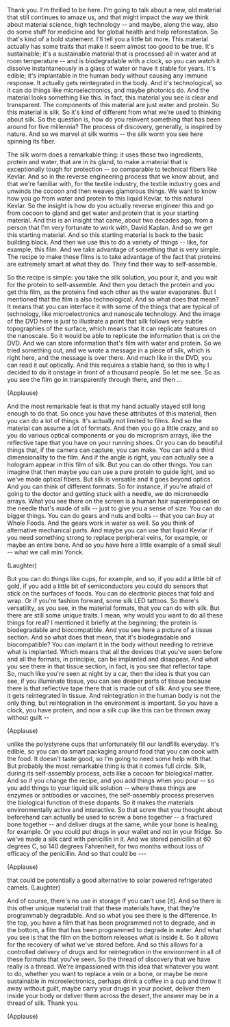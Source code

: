 
Thank you.
I&#39;m thrilled to be here.
I&#39;m going to talk about a new, old material
that still continues to amaze us,
and that might impact the way we think
about material science, high technology --
and maybe, along the way,
also do some stuff for medicine and for global health and help reforestation.
So that&#39;s kind of a bold statement.
I&#39;ll tell you a little bit more.
This material actually has some traits that make it seem almost too good to be true.
It&#39;s sustainable; it&#39;s a sustainable material
that is processed all in water and at room temperature --
and is biodegradable with a clock,
so you can watch it dissolve instantaneously in a glass of water
or have it stable for years.
It&#39;s edible; it&#39;s implantable in the human body
without causing any immune response.
It actually gets reintegrated in the body.
And it&#39;s technological,
so it can do things like microelectronics,
and maybe photonics do.
And the material
looks something like this.
In fact, this material you see is clear and transparent.
The components of this material are just water and protein.
So this material is silk.
So it&#39;s kind of different
from what we&#39;re used to thinking about silk.
So the question is, how do you reinvent something
that has been around for five millennia?
The process of discovery, generally, is inspired by nature.
And so we marvel at silk worms --
the silk worm you see here spinning its fiber.

The silk worm does a remarkable thing:
it uses these two ingredients, protein and water,
that are in its gland,
to make a material that is exceptionally tough for protection --
so comparable to technical fibers
like Kevlar.
And so in the reverse engineering process
that we know about,
and that we&#39;re familiar with,
for the textile industry,
the textile industry goes and unwinds the cocoon
and then weaves glamorous things.
We want to know how you go from water and protein
to this liquid Kevlar, to this natural Kevlar.
So the insight
is how do you actually reverse engineer this
and go from cocoon to gland
and get water and protein that is your starting material.
And this is an insight
that came, about two decades ago,
from a person that I&#39;m very fortunate to work with,
David Kaplan.
And so we get this starting material.
And so this starting material is back to the basic building block.
And then we use this to do a variety of things --
like, for example, this film.
And we take advantage of something that is very simple.
The recipe to make those films
is to take advantage of the fact
that proteins are extremely smart at what they do.
They find their way to self-assemble.

So the recipe is simple: you take the silk solution, you pour it,
and you wait for the protein to self-assemble.
And then you detach the protein and you get this film,
as the proteins find each other as the water evaporates.
But I mentioned that the film is also technological.
And so what does that mean?
It means that you can interface it
with some of the things that are typical of technology,
like microelectronics and nanoscale technology.
And the image of the DVD here
is just to illustrate a point
that silk follows very subtle topographies of the surface,
which means that it can replicate features on the nanoscale.
So it would be able to replicate the information
that is on the DVD.
And we can store information that&#39;s film with water and protein.
So we tried something out, and we wrote a message in a piece of silk,
which is right here, and the message is over there.
And much like in the DVD, you can read it out optically.
And this requires a stable hand,
so this is why I decided to do it onstage in front of a thousand people.
So let me see.
So as you see the film go in transparently through there,
and then ...

(Applause)

And the most remarkable feat
is that my hand actually stayed still long enough to do that.
So once you have these attributes
of this material,
then you can do a lot of things.
It&#39;s actually not limited to films.
And so the material can assume a lot of formats.
And then you go a little crazy, and so you do various optical components
or you do microprism arrays,
like the reflective tape that you have on your running shoes.
Or you can do beautiful things
that, if the camera can capture, you can make.
You can add a third dimensionality to the film.
And if the angle is right,
you can actually see a hologram appear in this film of silk.
But you can do other things.
You can imagine that then maybe you can use a pure protein to guide light,
and so we&#39;ve made optical fibers.
But silk is versatile and it goes beyond optics.
And you can think of different formats.
So for instance, if you&#39;re afraid of going to the doctor and getting stuck with a needle,
we do microneedle arrays.
What you see there on the screen is a human hair
superimposed on the needle that&#39;s made of silk --
just to give you a sense of size.
You can do bigger things.
You can do gears and nuts and bolts --
that you can buy at Whole Foods.
And the gears work in water as well.
So you think of alternative mechanical parts.
And maybe you can use that liquid Kevlar if you need something strong
to replace peripheral veins, for example,
or maybe an entire bone.
And so you have here a little example
of a small skull --
what we call mini Yorick.

(Laughter)

But you can do things like cups, for example,
and so, if you add a little bit of gold, if you add a little bit of semiconductors
you could do sensors that stick on the surfaces of foods.
You can do electronic pieces
that fold and wrap.
Or if you&#39;re fashion forward, some silk LED tattoos.
So there&#39;s versatility, as you see,
in the material formats,
that you can do with silk.
But there are still some unique traits.
I mean, why would you want to do all these things for real?
I mentioned it briefly at the beginning;
the protein is biodegradable and biocompatible.
And you see here a picture of a tissue section.
And so what does that mean, that it&#39;s biodegradable and biocompatible?
You can implant it in the body without needing to retrieve what is implanted.
Which means that all the devices that you&#39;ve seen before and all the formats,
in principle, can be implanted and disappear.
And what you see there in that tissue section,
in fact, is you see that reflector tape.
So, much like you&#39;re seen at night by a car,
then the idea is that you can see, if you illuminate tissue,
you can see deeper parts of tissue
because there is that reflective tape there that is made out of silk.
And you see there, it gets reintegrated in tissue.
And reintegration in the human body
is not the only thing,
but reintegration in the environment is important.
So you have a clock, you have protein,
and now a silk cup like this
can be thrown away without guilt --

(Applause)

unlike the polystyrene cups
that unfortunately fill our landfills everyday.
It&#39;s edible,
so you can do smart packaging around food
that you can cook with the food.
It doesn&#39;t taste good,
so I&#39;m going to need some help with that.
But probably the most remarkable thing is that it comes full circle.
Silk, during its self-assembly process,
acts like a cocoon for biological matter.
And so if you change the recipe,
and you add things when you pour --
so you add things to your liquid silk solution --
where these things are enzymes
or antibodies or vaccines,
the self-assembly process
preserves the biological function of these dopants.
So it makes the materials environmentally active
and interactive.
So that screw that you thought about beforehand
can actually be used
to screw a bone together -- a fractured bone together --
and deliver drugs at the same,
while your bone is healing, for example.
Or you could put drugs in your wallet and not in your fridge.
So we&#39;ve made a silk card
with penicillin in it.
And we stored penicillin at 60 degrees C,
so 140 degrees Fahrenheit,
for two months without loss of efficacy of the penicillin.
And so that could be ---

(Applause)

that could be potentially a good alternative
to solar powered refrigerated camels. 
(Laughter)

And of course, there&#39;s no use in storage if you can&#39;t use [it].
And so there is this other unique material trait
that these materials have, that they&#39;re programmably degradable.
And so what you see there is the difference.
In the top, you have a film that has been programmed not to degrade,
and in the bottom, a film that has been programmed to degrade in water.
And what you see is that the film on the bottom
releases what is inside it.
So it allows for the recovery of what we&#39;ve stored before.
And so this allows for a controlled delivery of drugs
and for reintegration in the environment
in all of these formats that you&#39;ve seen.
So the thread of discovery that we have really is a thread.
We&#39;re impassioned with this idea that whatever you want to do,
whether you want to replace a vein or a bone,
or maybe be more sustainable in microelectronics,
perhaps drink a coffee in a cup
and throw it away without guilt,
maybe carry your drugs in your pocket,
deliver them inside your body
or deliver them across the desert,
the answer may be in a thread of silk.
Thank you.

(Applause)

